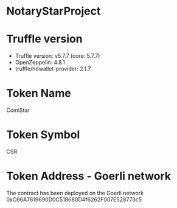 # NotaryStarProject

# Truffle version
- Truffle version: v5.7.7 (core: 5.7.7)
- OpenZeppelin: 4.8.1
- truffle/hdwallet-provider: 2.1.7

# Token Name
ComiStar

# Token Symbol 
CSR

# Token Address - Goerli network
The contract has been deployed on the Goerli network
0xC66A7619690D0C518680D4f6262F007E528773c5